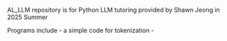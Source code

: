 AL_LLM repository is for Python LLM tutoring provided by Shawn Jeong in 2025 Summer 

Programs include   - a simple code for tokenization
                   - 
